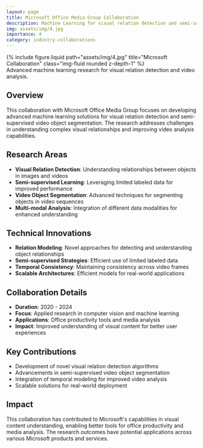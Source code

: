 ```yaml
---
layout: page
title: Microsoft Office Media Group Collaboration
description: Machine Learning for visual relation detection and semi-supervised video object segmentation
img: assets/img/4.jpg
importance: 4
category: industry-collaborations
---
```


<div class="row">
    <div class="col-sm mt-3 mt-md-0">
        {% include figure.liquid path="assets/img/4.jpg" title="Microsoft Collaboration" class="img-fluid rounded z-depth-1" %}
    </div>
</div>
<div class="caption">
    Advanced machine learning research for visual relation detection and video analysis.
</div>

## Overview

This collaboration with Microsoft Office Media Group focuses on developing advanced machine learning solutions for visual relation detection and semi-supervised video object segmentation. The research addresses challenges in understanding complex visual relationships and improving video analysis capabilities.

## Research Areas

- **Visual Relation Detection**: Understanding relationships between objects in images and videos
- **Semi-supervised Learning**: Leveraging limited labeled data for improved performance
- **Video Object Segmentation**: Advanced techniques for segmenting objects in video sequences
- **Multi-modal Analysis**: Integration of different data modalities for enhanced understanding

## Technical Innovations

- **Relation Modeling**: Novel approaches for detecting and understanding object relationships
- **Semi-supervised Strategies**: Efficient use of limited labeled data
- **Temporal Consistency**: Maintaining consistency across video frames
- **Scalable Architectures**: Efficient models for real-world applications

## Collaboration Details

- **Duration**: 2020 - 2024
- **Focus**: Applied research in computer vision and machine learning
- **Applications**: Office productivity tools and media analysis
- **Impact**: Improved understanding of visual content for better user experiences

## Key Contributions

- Development of novel visual relation detection algorithms
- Advancements in semi-supervised video object segmentation
- Integration of temporal modeling for improved video analysis
- Scalable solutions for real-world deployment

## Impact

This collaboration has contributed to Microsoft's capabilities in visual content understanding, enabling better tools for office productivity and media analysis. The research outcomes have potential applications across various Microsoft products and services. 